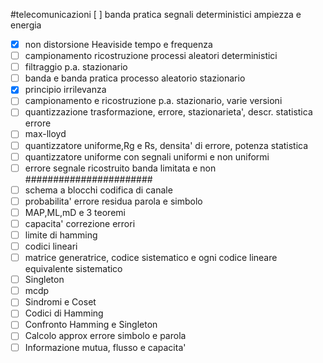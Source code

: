
#telecomunicazioni 
 [ ] banda pratica segnali deterministici ampiezza e energia
- [x] non distorsione Heaviside tempo e frequenza
- [ ] campionamento ricostruzione processi aleatori deterministici 
- [ ] filtraggio p.a. stazionario
- [ ] banda e banda pratica processo aleatorio stazionario
- [x] principio irrilevanza
- [ ] campionamento e ricostruzione p.a. stazionario, varie versioni  
- [ ] quantizzazione trasformazione, errore, stazionarieta', descr. statistica errore
- [ ] max-lloyd
- [ ] quantizzatore uniforme,Rg e Rs, densita' di errore, potenza statistica 
- [ ] quantizzatore uniforme con segnali uniformi e non uniformi 
- [ ] errore segnale ricostruito banda limitata e non
#######################
- [ ] schema a blocchi codifica di canale
- [ ] probabilita' errore residua parola e simbolo 
- [ ] MAP,ML,mD e 3 teoremi
- [ ] capacita' correzione errori
- [ ] limite di hamming
- [ ] codici lineari
- [ ] matrice generatrice, codice sistematico e ogni codice lineare equivalente sistematico 
- [ ] Singleton
- [ ] mcdp
- [ ] Sindromi e Coset
- [ ] Codici di Hamming
- [ ] Confronto Hamming e Singleton
- [ ] Calcolo approx errore simbolo e parola
- [ ] Informazione mutua, flusso e capacita' 

